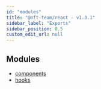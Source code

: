 ```yaml
---
id: "modules"
title: "@nft-team/react - v1.3.1"
sidebar_label: "Exports"
sidebar_position: 0.5
custom_edit_url: null
---
```


## Modules

- [components](modules/components.md)
- [hooks](modules/hooks.md)
